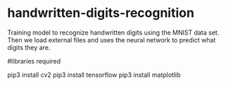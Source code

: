 # handwritten-digits-recognition
Training model to recognize handwritten digits using the MNIST data set. Then we load external files and uses the neural network to predict what digits they are.


#libraries required 



pip3 install cv2
pip3 install tensorflow 
pip3 install matplotlib

